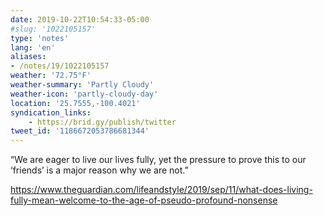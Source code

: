 ```yaml
---
date: 2019-10-22T10:54:33-05:00
#slug: '1022105157'
type: 'notes'
lang: 'en'
aliases:
- /notes/19/1022105157
weather: '72.75°F'
weather-summary: 'Partly Cloudy'
weather-icon: 'partly-cloudy-day'
location: '25.7555,-100.4021'
syndication_links:
    - https://brid.gy/publish/twitter
tweet_id: '1186672053786681344'
---
```

“We are eager to live our lives fully, yet the pressure to prove this to our ‘friends’ is a major reason why we are not.”

https://www.theguardian.com/lifeandstyle/2019/sep/11/what-does-living-fully-mean-welcome-to-the-age-of-pseudo-profound-nonsense
